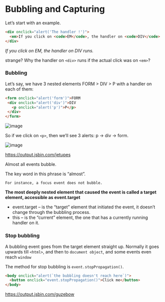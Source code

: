# Bubbling and Capturing

Let’s start with an example.

```html
<div onclick="alert('The handler !')">
  <em>If you click on <code>EM</code>, the handler on <code>DIV</code> runs.</em>
</div>
```
<i>If you click on EM, the handler on DIV runs.</i>

 strange? Why the handler on ```<div>``` runs if the actual click was on ```<em>```?
 
 ### Bubbling
 
 Let’s say, we have 3 nested elements FORM > DIV > P with a handler on each of them:
 
 ```html
<form onclick="alert('form')">FORM
  <div onclick="alert('div')">DIV
    <p onclick="alert('p')">P</p>
  </div>
</form>
 ```
 
 ![image](https://user-images.githubusercontent.com/6780840/27385283-b4251360-56af-11e7-9650-c89ffd384aa7.png)


So if we click on ```<p>```, then we’ll see 3 alerts: p → div → form.

![image](https://user-images.githubusercontent.com/6780840/27385361-01762f46-56b0-11e7-83e3-1b9b1c82003c.png)

 https://output.jsbin.com/jetupes
 
  Almost all events bubble.
 
 The key word in this phrase is “almost”.
 
 ```
For instance, a focus event does not bubble.
```

<b>The most deeply nested element that caused the event is called a target element, accessible as event.target</b>

* event.target – is the “target” element that initiated the event, it doesn’t change through the bubbling process.
* this – is the “current” element, the one that has a currently running handler on it.
 
 ### Stop bubbling
  
  A bubbling event goes from the target element straight up. Normally it goes upwards till ```<html>```, and then to ```document object```, and some events even reach ```window```
  
The method for stop bubbling is ```event.stopPropagation()```.

```html
<body onclick="alert(`the bubbling doesn't reach here`)">
  <button onclick="event.stopPropagation()">Click me</button>
</body>
```

https://output.jsbin.com/guzebow
  
  
  
